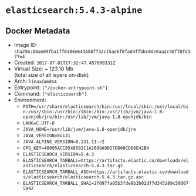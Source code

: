 # `elasticsearch:5.4.3-alpine`

## Docker Metadata

- Image ID: `sha256:04ae09fba1ff6304e643458ff32c15ae6f8fad4ffbbc0de0aa2c98f70fd377e4`
- Created: `2017-07-01T17:32:47.457000331Z`
- Virtual Size: ~ 123.10 Mb  
  (total size of all layers on-disk)
- Arch: `linux`/`amd64`
- Entrypoint: `["/docker-entrypoint.sh"]`
- Command: `["elasticsearch"]`
- Environment:
  - `PATH=/usr/share/elasticsearch/bin:/usr/local/sbin:/usr/local/bin:/usr/sbin:/usr/bin:/sbin:/bin:/usr/lib/jvm/java-1.8-openjdk/jre/bin:/usr/lib/jvm/java-1.8-openjdk/bin`
  - `LANG=C.UTF-8`
  - `JAVA_HOME=/usr/lib/jvm/java-1.8-openjdk/jre`
  - `JAVA_VERSION=8u131`
  - `JAVA_ALPINE_VERSION=8.131.11-r2`
  - `GPG_KEY=46095ACC8548582C1A2699A9D27D666CD88E42B4`
  - `ELASTICSEARCH_VERSION=5.4.3`
  - `ELASTICSEARCH_TARBALL=https://artifacts.elastic.co/downloads/elasticsearch/elasticsearch-5.4.3.tar.gz`
  - `ELASTICSEARCH_TARBALL_ASC=https://artifacts.elastic.co/downloads/elasticsearch/elasticsearch-5.4.3.tar.gz.asc`
  - `ELASTICSEARCH_TARBALL_SHA1=2f097fa85b3fde9b3b02df7d345289c500075aa2`
